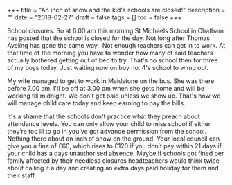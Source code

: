 +++
title = "An inch of snow and the kid's schools are closed!"
description = ""
date = "2018-02-27"
draft = false
tags = []
toc = false
+++

School closures. So at 6.00 am this morning St Michaels School in Chatham has posted that the school is closed for the day. Not long after Thomas Aveling has gone the same way.  Not enough teachers can get in to work. At that time of the morning you have to wonder how many of said teachers actually bothered getting out of bed to try. That's no school then for three of my boys today. Just waiting now on boy no. 4's school to wimp out.

My wife managed to get to work in Maidstone on the bus. She was there before 7.00 am. I'll be off at 3.00 pm when she gets home and will be working till midnight. We don't get paid unless we show up. That's how we will manage child care today and keep earning to pay the bills.  

It's a shame that the schools don't practice what they preach about attendance levels. You can only allow your child to miss school if either they’re too ill to go in you’ve got advance permission from the school. Nothing there about an inch of snow on the ground. Your local council can give you a fine of £60, which rises to £120 if you don’t pay within 21 days if your child has a days unauthorised absence. Maybe if schools got fined per family affected by their needless closures headteachers would think twice about calling it a day and creating an extra days paid holiday for them and their staff.